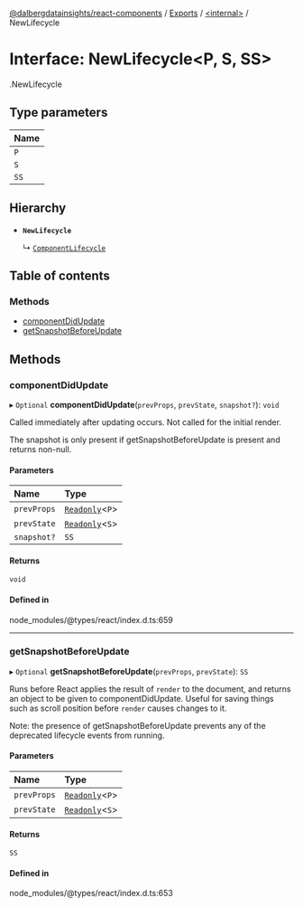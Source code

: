 [@dalbergdatainsights/react-components](../README.md) / [Exports](../modules.md) / [<internal\>](../modules/internal_.md) / NewLifecycle

# Interface: NewLifecycle<P, S, SS\>

[<internal>](../modules/internal_.md).NewLifecycle

## Type parameters

| Name |
| :------ |
| `P` |
| `S` |
| `SS` |

## Hierarchy

- **`NewLifecycle`**

  ↳ [`ComponentLifecycle`](internal_.ComponentLifecycle.md)

## Table of contents

### Methods

- [componentDidUpdate](internal_.NewLifecycle.md#componentdidupdate)
- [getSnapshotBeforeUpdate](internal_.NewLifecycle.md#getsnapshotbeforeupdate)

## Methods

### componentDidUpdate

▸ `Optional` **componentDidUpdate**(`prevProps`, `prevState`, `snapshot?`): `void`

Called immediately after updating occurs. Not called for the initial render.

The snapshot is only present if getSnapshotBeforeUpdate is present and returns non-null.

#### Parameters

| Name | Type |
| :------ | :------ |
| `prevProps` | [`Readonly`](../modules/internal_.md#readonly)<`P`\> |
| `prevState` | [`Readonly`](../modules/internal_.md#readonly)<`S`\> |
| `snapshot?` | `SS` |

#### Returns

`void`

#### Defined in

node_modules/@types/react/index.d.ts:659

___

### getSnapshotBeforeUpdate

▸ `Optional` **getSnapshotBeforeUpdate**(`prevProps`, `prevState`): `SS`

Runs before React applies the result of `render` to the document, and
returns an object to be given to componentDidUpdate. Useful for saving
things such as scroll position before `render` causes changes to it.

Note: the presence of getSnapshotBeforeUpdate prevents any of the deprecated
lifecycle events from running.

#### Parameters

| Name | Type |
| :------ | :------ |
| `prevProps` | [`Readonly`](../modules/internal_.md#readonly)<`P`\> |
| `prevState` | [`Readonly`](../modules/internal_.md#readonly)<`S`\> |

#### Returns

`SS`

#### Defined in

node_modules/@types/react/index.d.ts:653
